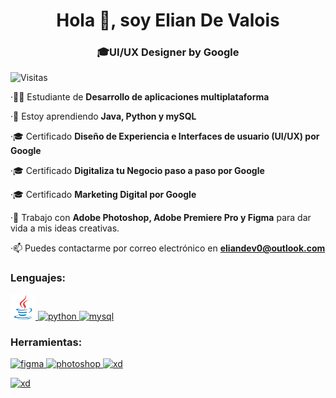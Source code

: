 <h1 align="center">Hola 👋, soy Elian De Valois</h1>
<h3 align="center">🎓UI/UX Designer by Google </h3>

![Visitas](https://komarev.com/ghpvc/?username=eliandev0&label=Visitas)


·👨‍💻 Estudiante de **Desarrollo de aplicaciones multiplataforma**

·🌱 Estoy aprendiendo **Java, Python y mySQL**

·🎓 Certificado **Diseño de Experiencia e Interfaces de usuario (UI/UX) por Google**

·🎓 Certificado **Digitaliza tu Negocio paso a paso por Google**

·🎓 Certificado **Marketing Digital por Google**

·💼 Trabajo con **Adobe Photoshop, Adobe Premiere Pro y Figma** para dar vida a mis ideas creativas.

·📫 Puedes contactarme por correo electrónico en **eliandev0@outlook.com**

<h3 align="left">Lenguajes:</h3> 
<a href="https://www.java.com" target="_blank" rel="noreferrer"> <img src="https://raw.githubusercontent.com/devicons/devicon/master/icons/java/java-original.svg" alt="java" width="40" height="40"/> </a>
<a href="https://www.python.org" target="_blank" rel="noreferrer"> <img src="https://clipart-library.com/new_gallery/289-2896071_python-logo-png-165709.png" alt="python" width="40" height="40"/> </a>
<a href="https://www.mysql.com/" target="_blank" rel="noreferrer"> <img src="https://logodix.com/logo/840630.png" alt="mysql" width="40" height="40"/> </a> 
  
<h3 align="left">Herramientas:</h3>
<p align="left"> <a href="https://www.figma.com/" target="_blank" rel="noreferrer"> <img src="https://creativecode.it/wp-content/uploads/2019/07/figma-logo.png" alt="figma" width="45" height="45"/> </a>
<a href="https://www.photoshop.com/en" target="_blank" rel="noreferrer"> <img src="https://logodownload.org/wp-content/uploads/2019/10/adobe-photoshop-logo-1.png" alt="photoshop" width="40" height="40"/> </a>
<a href="https://www.adobe.com/es/products/premiere.html" target="_blank" rel="noreferrer"> <img src="https://www.trainingonsite.com/images/stories/Premiere-Pro-CC-2020-icon-600px.png" alt="xd" width="40" height="40"/> </a> </p>
<a href="https://www.adobe.com/products/xd.html" target="_blank" rel="noreferrer"> <img src="https://upload.wikimedia.org/wikipedia/commons/thumb/c/c2/Adobe_XD_CC_icon.svg/1200px-Adobe_XD_CC_icon.svg.png" alt="xd" width="40" height="40"/> </a> </p>
